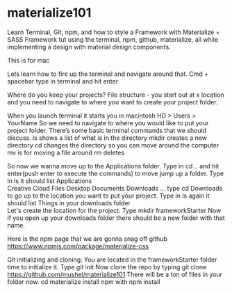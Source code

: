 # materialize101
Learn Terminal, Git, npm, and how to style a Framework with Materialize + SASS
Framework tut using the terminal, npm, github, materialize, all while implementing a design with material design components.

This is for mac

Lets learn how to fire up the terminal and navigate around that.
Cmd + spacebar type in terminal and hit enter

Where do you keep your projects?
File structure - you start out at x location and you need to navigate to where you want to create your project folder.

When you launch terminal it starts you in macintosh HD > Users > YourName So we need to navigate to where you would like 
to put your project folder. There’s some basic terminal commands that we should discuss.
	ls shows a list of what is in the directory
	mkdir creates a new directory
	cd changes the directory so you can move around the computer
	mv is for moving a file around
	rm deletes 
	
So now we wanna move up to the Applications folder. 
Type in cd .. and hit enter(push enter to execute the commands) to move jump up a folder.
Type in ls it should list 
Applications   
Creative Cloud Files 
Desktop 
Documents 
Downloads
...
type cd Downloads to go up to the location you want to put your project. 
Type in ls again it should list
	Things in your downloads folder  
Let's create the location for the project. Type mkdir frameworkStarter
Now if you open up your downloads folder there should be a new folder with that name.

Here is the npm page that we are gonna snag off github
https://www.npmjs.com/package/materialize-css
 
Git initializing and cloning:
You are located in the frameworkStarter folder time to initialize it.
Type git init 
Now clone the repo by typing git clone https://github.com/mushel/materialize101
There will be a ton of files in your folder now.
cd materialize install npm with npm install
